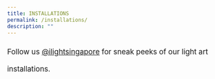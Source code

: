 ```yaml
---
title: INSTALLATIONS
permalink: /installations/
description: ""
---
```

<p style="font-size:17px; line-height:40px">Follow us <a target="_blank" href="https://www.instagram.com/ilightsingapore">@ilightsingapore</a> for sneak peeks of our light art installations.</p>